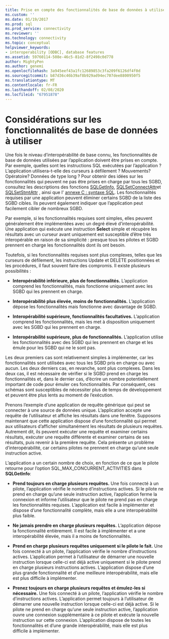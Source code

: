 ```yaml
---
title: Prise en compte des fonctionnalités de base de données à utiliser | Microsoft Docs
ms.custom: ''
ms.date: 01/19/2017
ms.prod: sql
ms.prod_service: connectivity
ms.reviewer: ''
ms.technology: connectivity
ms.topic: conceptual
helpviewer_keywords:
- interoperability [ODBC], database features
ms.assetid: 59760114-508e-46c5-81d2-8f2498c0d778
author: MightyPen
ms.author: genemi
ms.openlocfilehash: 3a945eef43a1fc12689853c3fa209f6126df4f0d
ms.sourcegitcommit: b87d36c46b39af8b929ad94ec707dee8800950f5
ms.translationtype: MT
ms.contentlocale: fr-FR
ms.lasthandoff: 02/08/2020
ms.locfileid: "67951878"
---
```

# <a name="considering-database-features-to-use"></a>Considérations sur les fonctionnalités de base de données à utiliser
Une fois le niveau d’interopérabilité de base connu, les fonctionnalités de base de données utilisées par l’application doivent être prises en compte. Par exemple, quelles sont les instructions SQL exécutées par l’application ? L’application utilisera-t-elle des curseurs à défilement ? Mouvements? Opératoire? Données de type long ? Pour obtenir des idées sur les fonctionnalités qui peuvent ne pas être prises en charge par tous les SGBD, consultez les descriptions des fonctions [SQLGetInfo](../../../odbc/reference/syntax/sqlgetinfo-function.md), [SQLSetConnectAttr](../../../odbc/reference/syntax/sqlsetconnectattr-function.md)et [SQLSetStmtAttr](../../../odbc/reference/syntax/sqlsetstmtattr-function.md) , ainsi que l' [annexe C : syntaxe SQL](../../../odbc/reference/appendixes/appendix-c-sql-grammar.md). Les fonctionnalités requises par une application peuvent éliminer certains SGBD de la liste des SGBD cibles. Ils peuvent également indiquer que l’application peut facilement cibler de nombreux SGBD.  
  
 Par exemple, si les fonctionnalités requises sont simples, elles peuvent généralement être implémentées avec un degré élevé d’interopérabilité. Une application qui exécute une instruction **Select** simple et récupère les résultats avec un curseur avant uniquement est susceptible d’être très interopérable en raison de sa simplicité : presque tous les pilotes et SGBD prennent en charge les fonctionnalités dont ils ont besoin.  
  
 Toutefois, si les fonctionnalités requises sont plus complexes, telles que les curseurs de défilement, les instructions Update et DELETE positionnées et les procédures, il faut souvent faire des compromis. Il existe plusieurs possibilités :  
  
-   **Interopérabilité inférieure, plus de fonctionnalités.** L’application comprend les fonctionnalités, mais fonctionne uniquement avec les SGBD qui les prennent en charge.  
  
-   **Interopérabilité plus élevée, moins de fonctionnalités.** L’application dépose les fonctionnalités mais fonctionne avec davantage de SGBD.  
  
-   **Interopérabilité supérieure, fonctionnalités facultatives.** L’application comprend les fonctionnalités, mais les met à disposition uniquement avec les SGBD qui les prennent en charge.  
  
-   **Interopérabilité supérieure, plus de fonctionnalités.** L’application utilise les fonctionnalités avec des SGBD qui les prennent en charge et les émule pour les SGBD qui ne le sont pas.  
  
 Les deux premiers cas sont relativement simples à implémenter, car les fonctionnalités sont utilisées avec tous les SGBD pris en charge ou avec aucun. Les deux derniers cas, en revanche, sont plus complexes. Dans les deux cas, il est nécessaire de vérifier si le SGBD prend en charge les fonctionnalités et, dans le dernier cas, d’écrire un nombre potentiellement important de code pour émuler ces fonctionnalités. Par conséquent, ces schémas sont susceptibles de nécessiter plus de temps de développement et peuvent être plus lents au moment de l’exécution.  
  
 Prenons l’exemple d’une application de requête générique qui peut se connecter à une source de données unique. L’application accepte une requête de l’utilisateur et affiche les résultats dans une fenêtre. Supposons maintenant que cette application dispose d’une fonctionnalité qui permet aux utilisateurs d’afficher simultanément les résultats de plusieurs requêtes. Autrement dit, ils peuvent exécuter une requête et examiner certains résultats, exécuter une requête différente et examiner certains de ses résultats, puis revenir à la première requête. Cela présente un problème d’interopérabilité, car certains pilotes ne prennent en charge qu’une seule instruction active.  
  
 L’application a un certain nombre de choix, en fonction de ce que le pilote retourne pour l’option SQL_MAX_CONCURRENT_ACTIVITIES dans **SQLGetInfo**:  
  
-   **Prend toujours en charge plusieurs requêtes.** Une fois connecté à un pilote, l’application vérifie le nombre d’instructions actives. Si le pilote ne prend en charge qu’une seule instruction active, l’application ferme la connexion et informe l’utilisateur que le pilote ne prend pas en charge les fonctionnalités requises. L’application est facile à implémenter et dispose d’une fonctionnalité complète, mais elle a une interopérabilité plus faible.  
  
-   **Ne jamais prendre en charge plusieurs requêtes.** L’application dépose la fonctionnalité entièrement. Il est facile à implémenter et a une interopérabilité élevée, mais il a moins de fonctionnalités.  
  
-   **Prend en charge plusieurs requêtes uniquement si le pilote le fait.** Une fois connecté à un pilote, l’application vérifie le nombre d’instructions actives. L’application permet à l’utilisateur de démarrer une nouvelle instruction lorsque celle-ci est déjà active uniquement si le pilote prend en charge plusieurs instructions actives. L’application dispose d’une plus grande fonctionnalité et d’une meilleure interopérabilité, mais elle est plus difficile à implémenter.  
  
-   **Prenez toujours en charge plusieurs requêtes et émulez-les si nécessaire.** Une fois connecté à un pilote, l’application vérifie le nombre d’instructions actives. L’application permet toujours à l’utilisateur de démarrer une nouvelle instruction lorsque celle-ci est déjà active. Si le pilote ne prend en charge qu’une seule instruction active, l’application ouvre une connexion supplémentaire à ce pilote et exécute la nouvelle instruction sur cette connexion. L’application dispose de toutes les fonctionnalités et d’une grande interopérabilité, mais elle est plus difficile à implémenter.
